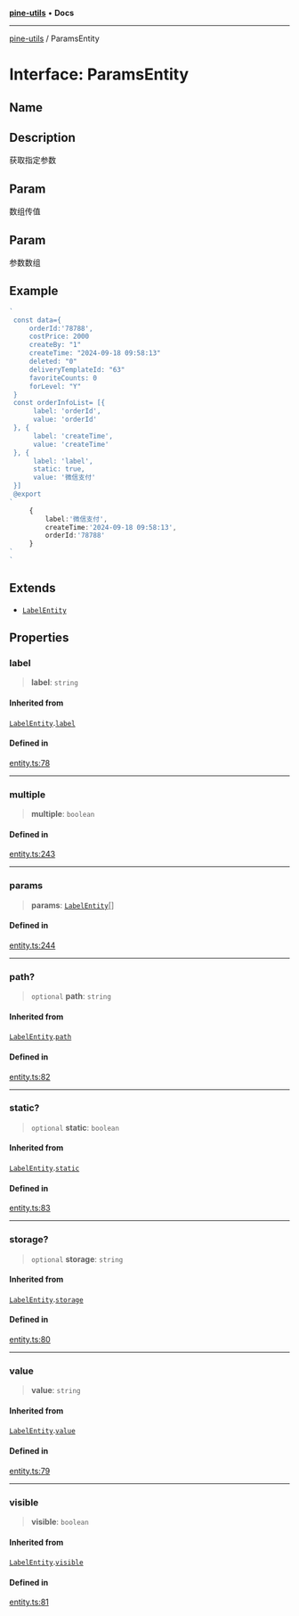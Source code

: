 [**pine-utils**](../README.md) • **Docs**

***

[pine-utils](../globals.md) / ParamsEntity

# Interface: ParamsEntity

## Name

## Description

获取指定参数

## Param

数组传值

## Param

参数数组

## Example

```ts
`
 const data={
     orderId:'78788',
     costPrice: 2000
     createBy: "1"
     createTime: "2024-09-18 09:58:13"
     deleted: "0"
     deliveryTemplateId: "63"
     favoriteCounts: 0
     forLevel: "Y"
 }
 const orderInfoList= [{
      label: 'orderId',
      value: 'orderId'
 }, {
      label: 'createTime',
      value: 'createTime'
 }, {
      label: 'label',
      static: true,
      value: '微信支付'
 }]
 @export
`
     {
         label:'微信支付',
         createTime:'2024-09-18 09:58:13',
         orderId:'78788'
     }
`
`
```

## Extends

- [`LabelEntity`](LabelEntity.md)

## Properties

### label

> **label**: `string`

#### Inherited from

[`LabelEntity`](LabelEntity.md).[`label`](LabelEntity.md#label)

#### Defined in

[entity.ts:78](https://github.com/byzhyt/pine-utils/blob/924fa77904d2b99c7ab94631f9f8a700b695aa96/src/entity.ts#L78)

***

### multiple

> **multiple**: `boolean`

#### Defined in

[entity.ts:243](https://github.com/byzhyt/pine-utils/blob/924fa77904d2b99c7ab94631f9f8a700b695aa96/src/entity.ts#L243)

***

### params

> **params**: [`LabelEntity`](LabelEntity.md)[]

#### Defined in

[entity.ts:244](https://github.com/byzhyt/pine-utils/blob/924fa77904d2b99c7ab94631f9f8a700b695aa96/src/entity.ts#L244)

***

### path?

> `optional` **path**: `string`

#### Inherited from

[`LabelEntity`](LabelEntity.md).[`path`](LabelEntity.md#path)

#### Defined in

[entity.ts:82](https://github.com/byzhyt/pine-utils/blob/924fa77904d2b99c7ab94631f9f8a700b695aa96/src/entity.ts#L82)

***

### static?

> `optional` **static**: `boolean`

#### Inherited from

[`LabelEntity`](LabelEntity.md).[`static`](LabelEntity.md#static)

#### Defined in

[entity.ts:83](https://github.com/byzhyt/pine-utils/blob/924fa77904d2b99c7ab94631f9f8a700b695aa96/src/entity.ts#L83)

***

### storage?

> `optional` **storage**: `string`

#### Inherited from

[`LabelEntity`](LabelEntity.md).[`storage`](LabelEntity.md#storage)

#### Defined in

[entity.ts:80](https://github.com/byzhyt/pine-utils/blob/924fa77904d2b99c7ab94631f9f8a700b695aa96/src/entity.ts#L80)

***

### value

> **value**: `string`

#### Inherited from

[`LabelEntity`](LabelEntity.md).[`value`](LabelEntity.md#value)

#### Defined in

[entity.ts:79](https://github.com/byzhyt/pine-utils/blob/924fa77904d2b99c7ab94631f9f8a700b695aa96/src/entity.ts#L79)

***

### visible

> **visible**: `boolean`

#### Inherited from

[`LabelEntity`](LabelEntity.md).[`visible`](LabelEntity.md#visible)

#### Defined in

[entity.ts:81](https://github.com/byzhyt/pine-utils/blob/924fa77904d2b99c7ab94631f9f8a700b695aa96/src/entity.ts#L81)
